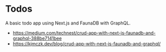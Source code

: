 # Todos

A basic todo app using Next.js and FaunaDB with GraphQL.

- https://medium.com/technest/crud-app-with-next-js-faunadb-and-graphql-388be7141bee
- https://kjmczk.dev/blog/crud-app-with-next-js-faunadb-and-graphql/
